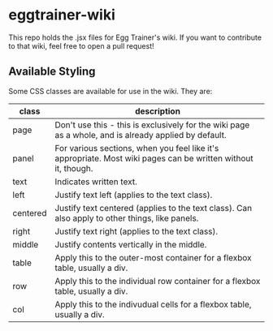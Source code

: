 # eggtrainer-wiki

This repo holds the .jsx files for Egg Trainer's wiki. If you want to contribute to that wiki, feel free to open a pull request!

## Available Styling

Some CSS classes are available for use in the wiki. They are:

| class | description |
|---|---|
| page | Don't use this - this is exclusively for the wiki page as a whole, and is already applied by default.
| panel | For various sections, when you feel like it's appropriate. Most wiki pages can be written without it, though.
| text | Indicates written text.
| left | Justify text left (applies to the text class).
| centered | Justify text centered (applies to the text class). Can also apply to other things, like panels.
| right | Justify text right (applies to the text class).
| middle | Justify contents vertically in the middle.
| table | Apply this to the outer-most container for a flexbox table, usually a div.
| row | Apply this to the individual row container for a flexbox table, usually a div.
| col | Apply this to the indivudual cells for a flexbox table, usually a div.
